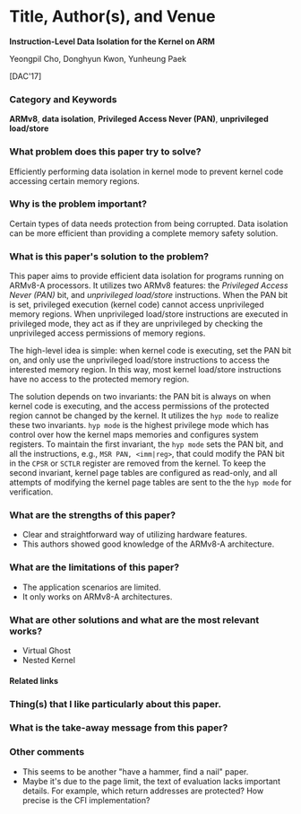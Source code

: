 # Title, Author(s), and Venue
**Instruction-Level Data Isolation for the Kernel on ARM**

Yeongpil Cho, Donghyun Kwon, Yunheung Paek

[DAC'17]

### Category and Keywords
**ARMv8**, **data isolation**, **Privileged Access Never (PAN)**,
**unprivileged load/store**

### What problem does this paper try to solve?
Efficiently performing data isolation in kernel mode to prevent kernel code
accessing certain memory regions.

### Why is the problem important?
Certain types of data needs protection from being corrupted.
Data isolation can be more efficient than providing a complete
memory safety solution.

### What is this paper's solution to the problem?
This paper aims to provide efficient data isolation for programs
running on ARMv8-A processors. It utilizes two ARMv8 features:
the *Privileged Access Never (PAN)* bit, and *unprivileged load/store*
instructions.  When the PAN bit is set, privileged execution (kernel code)
cannot access unprivileged memory regions. When unprivileged load/store
instructions are executed in privileged mode, they act as if they are
unprivileged by checking the unprivileged access permissions of memory
regions.

The high-level idea is simple: when kernel code is executing, set the
PAN bit on, and only use the unprivileged load/store instructions to
access the interested memory region. In this way, most kernel load/store
instructions have no access to the protected memory region.

The solution depends on two invariants: the PAN bit is always on when
kernel code is executing, and the access permissions of the protected
region cannot be changed by the kernel.
It utilizes the `hyp mode` to realize these two invariants.
`hyp mode` is the highest privilege mode which has control over how
the kernel maps memories and configures system registers.
To maintain the first invariant, the `hyp mode` sets the PAN bit,
and all the instructions, e.g., `MSR PAN, <imm|reg>`, that could modify the
PAN bit in the `CPSR` or `SCTLR` register are removed from the kernel.
To keep the second invariant, kernel page tables are configured as read-only,
and all attempts of modifying the kernel page tables are sent to the
the `hyp mode` for verification.


### What are the strengths of this paper?
- Clear and straightforward way of utilizing hardware features.
- This authors showed good knowledge of the ARMv8-A architecture.

### What are the limitations of this paper?
- The application scenarios are limited.
- It only works on ARMv8-A architectures.

### What are other solutions and what are the most relevant works?
- Virtual Ghost
- Nested Kernel

#### Related links

### Thing(s) that I like particularly about this paper.

### What is the take-away message from this paper?

### Other comments
- This seems to be another "have a hammer, find a nail" paper.
- Maybe it's due to the page limit, the text of evaluation lacks important
details. For example, which return addresses are protected? How precise
is the CFI implementation?
